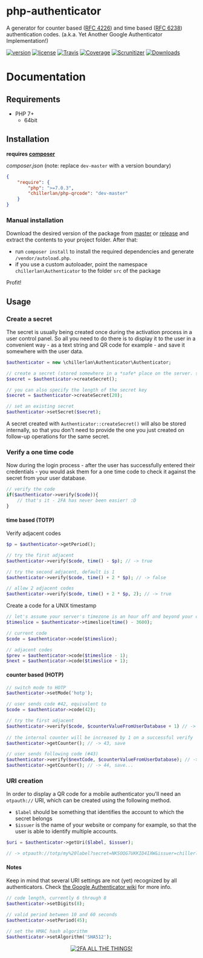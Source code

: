 # php-authenticator

A generator for counter based ([RFC 4226](https://tools.ietf.org/html/rfc4226)) and time based ([RFC 6238](https://tools.ietf.org/html/rfc6238)) authentication codes. (a.k.a. Yet Another Google Authenticator Implementation!)

[![version][packagist-badge]][packagist]
[![license][license-badge]][license]
[![Travis][travis-badge]][travis]
[![Coverage][coverage-badge]][coverage]
[![Scrunitizer][scrutinizer-badge]][scrutinizer]
[![Downloads][downloads-badge]][downloads]

[packagist-badge]: https://img.shields.io/packagist/v/chillerlan/php-authenticator.svg
[packagist]: https://packagist.org/packages/chillerlan/php-authenticator
[license-badge]: https://img.shields.io/badge/license-MIT-blue.svg
[license]: https://github.com/codemasher/php-authenticator/blob/master/LICENSE
[travis-badge]: https://img.shields.io/travis/codemasher/php-authenticator.svg
[travis]: https://travis-ci.org/codemasher/php-authenticator
[coverage-badge]: https://img.shields.io/codecov/c/github/codemasher/php-authenticator.svg
[coverage]: https://codecov.io/github/codemasher/php-authenticator
[scrutinizer-badge]: https://img.shields.io/scrutinizer/g/codemasher/php-authenticator.svg
[scrutinizer]: https://scrutinizer-ci.com/g/codemasher/php-authenticator
[downloads-badge]: https://img.shields.io/packagist/dt/chillerlan/php-authenticator.svg
[downloads]: https://packagist.org/packages/chillerlan/php-authenticator/stats

# Documentation
## Requirements
- PHP 7+
  - 64bit

## Installation
**requires [composer](https://getcomposer.org)**

*composer.json* (note: replace `dev-master` with a version boundary)
```json
{
	"require": {
		"php": ">=7.0.3",
		"chillerlan/php-qrcode": "dev-master"
	}
}
```

### Manual installation
Download the desired version of the package from [master](https://github.com/codemasher/php-authenticator/archive/master.zip) or 
[release](https://github.com/codemasher/php-authenticator/releases) and extract the contents to your project folder.  After that:
- run `composer install` to install the required dependencies and generate `/vendor/autoload.php`.
- if you use a custom autoloader, point the namespace `chillerlan\Authenticator` to the folder `src` of the package 

Profit!


## Usage

### Create a secret 
The secret is usually being created once during the activation process in a user control panel. 
So all you need to do there is to display it to the user in a convenient way - 
as a text string and QR code for example - and save it somewhere with the user data.
```php
$authenticator = new \chillerlan\Authenticator\Authenticator;

// create a secret (stored somewhere in a *safe* place on the server. safe... hahaha)
$secret = $authenticator->createSecret();

// you can also specify the length of the secret key
$secret = $authenticator->createSecret(20);

// set an existing secret
$authenticator->setSecret($secret);
```

A secret created with `Authenticator::createSecret()` will also be stored internally, so that you don't need to provide the one you just created on follow-up operations for the same secret.

### Verify a one time code
Now during the login process - after the user has successfully entered their credentials - you would 
ask them for a one time code to check it against the secret from your user database.

```php
// verify the code
if($authenticator->verify($code)){
	// that's it - 2FA has never been easier! :D
}
```

#### time based (TOTP)
Verify adjacent codes
```php
$p = $authenticator->getPeriod();

// try the first adjacent
$authenticator->verify($code, time() - $p); // -> true

// try the second adjacent, default is 1
$authenticator->verify($code, time() + 2 * $p); // -> false

// allow 2 adjacent codes
$authenticator->verify($code, time() + 2 * $p, 2); // -> true
```

Create a code for a UNIX timestamp
```php
// let's assume your server's timezone is an hour off and beyond your control
$timeslice = $authenticator->timeslice(time() - 3600);

// current code
$code = $authenticator->code($timeslice);

// adjacent codes
$prev = $authenticator->code($timeslice - 1);
$next = $authenticator->code($timeslice + 1);
```

#### counter based (HOTP)
```php
// switch mode to HOTP
$authenticator->setMode('hotp');

// user sends code #42, equivalent to
$code = $authenticator->code(42);

// try the first adjacent
$authenticator->verify($code, $counterValueFromUserDatabase + 1) // -> true
	
// the internal counter will be increased by 1 on a successful verify
$authenticator->getCounter(); // -> 43, save

// user sends following code (#43)
$authenticator->verify($nextCode, $counterValueFromUserDatabase); // -> true
$authenticator->getCounter(); // -> 44, save...
```

### URI creation
In order to display a QR code for a mobile authenticator you'll need an `otpauth://` URI, which can be created using the following method.
- `$label` should be something that identifies the account to which the secret belongs
- `$issuer` is the name of your website or company for example, so that the user is able to identify multiple accounts.
```php
$uri = $authenticator->getUri($label, $issuer);

// -> otpauth://totp/my%20label?secret=NKSOQG7UKKID4IXW&issuer=chillerlan.net&digits=6&period=30&algorithm=SHA1
```

#### Notes
Keep in mind that several URI settings are not (yet) recognized by all authenticators. Check [the Google Authenticator wiki](https://github.com/google/google-authenticator/wiki/Key-Uri-Format#parameters) for more info.

```php
// code length, currently 6 through 8
$authenticator->setDigits(8);

// valid period between 10 and 60 seconds
$authenticator->setPeriod(45);

// set the HMAC hash algorithm
$authenticator->setAlgorithm('SHA512');
```

<p align="center">
  <a href="https://www.turnon2fa.com">
    <img alt="2FA ALL THE THINGS!" src="https://raw.githubusercontent.com/codemasher/php-authenticator/master/stuff/2fa-all-the-things.jpg">
  </a>
</p>

